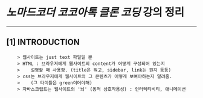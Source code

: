 # _노마드코더 코코아톡 클론 코딩_ 강의 정리

---

## [1] INTRODUCTION

```
    > 웹사이트는 just text 파일일 뿐
    > HTML : 브라우저에게 웹사이트의 content가 어떻게 구성되어 있는지
    >	 설명할 때 사용함. (title은 뭐고, sidebar, link는 뭔지 등등)
    > css는 브라우저에게 웹사이트의 그 콘텐츠가 어떻게 보여야하는지 알려줌.
    >	 (그 타이틀은 green이어야해)
    > 자바스크립트는 웹사이트의 '뇌' (동적 상호작용성) : 인터렉티비티, 애니메이션
```
